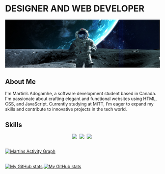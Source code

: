 <!--
**matineno/matineno** is a ✨ _special_ ✨ repository because its `README.md` (this file) appears on your GitHub profile.

Here are some ideas to get you started:

- 🔭 I’m currently working on ...
- 🌱 I’m currently learning ...
- 👯 I’m looking to collaborate on ...
- 🤔 I’m looking for help with ...
- 💬 Ask me about ...
- 📫 How to reach me: ...
- 😄 Pronouns: ...
- ⚡ Fun fact: ...
-->

# DESIGNER AND WEB DEVELOPER

![Profile Image](theme-image.jpg)

## About Me
I'm Martin’s Adogamhe, a software development student based in Canada. I'm passionate about crafting elegant and functional websites using HTML, CSS, and JavaScript. Currently studying at MITT, I'm eager to expand my skills and contribute to innovative projects in the tech world.

## Skills
<!--
[![HTML](https://img.shields.io/badge/HTML-Expert-orange)](https://your-html-skills-url.com)
[![CSS](https://img.shields.io/badge/CSS-Expert-blue)](https://your-css-skills-url.com)
[![JavaScript](https://img.shields.io/badge/JavaScript-Intermediate-yellow)](https://your-js-skills-url.com)
-->
<!--
<p align="center">
  <img src="https://img.shields.io/badge/code-javascript-informational?style=for-the-badge&logo=javascript&logoColor=white&color=5f93ff"/>&nbsp;
  <img src="https://img.shields.io/badge/code-node-informational?style=for-the-badge&logo=javascript&logoColor=white&color=5f93ff")/>&nbsp;
  <img src="https://img.shields.io/badge/code-typescript-informational?style=for-the-badge&logo=typescript&logoColor=white&color=5f93ff")/>&nbsp;
  <img src="https://img.shields.io/badge/code-react-informational?style=for-the-badge&logo=react&logoColor=white&color=5f93ff")/>&nbsp;
  <img src="https://img.shields.io/badge/code-c%23-informational?style=for-the-badge&logo=csharp&logoColor=white&color=5f93ff")/>&nbsp;
  <img src="https://img.shields.io/badge/code-java-informational?style=for-the-badge&logo=coffeescript&logoColor=white&color=5f93ff")/>&nbsp;
  <img src="https://img.shields.io/badge/code-python-informational?style=for-the-badge&logo=python&logoColor=white&color=5f93ff")/>&nbsp;
  <img src="https://img.shields.io/badge/web-html-informational?style=for-the-badge&logo=html5&logoColor=white&color=5f93ff")/>&nbsp;
  <img src="https://img.shields.io/badge/web-css-informational?style=for-the-badge&logo=css3&logoColor=white&color=5f93ff")/>&nbsp;
  <img src="https://img.shields.io/badge/db-mysql-informational?style=for-the-badge&logo=mysql&logoColor=white&color=5f93ff")/>&nbsp;
  <img src="https://img.shields.io/badge/db-firebase-informational?style=for-the-badge&logo=firebase&logoColor=white&color=5f93ff")/>
</p>
-->
<p align="center">
  <img src="https://img.shields.io/badge/web-html-informational?style=for-the-badge&logo=html5&logoColor=white&color=5f93ff")/>&nbsp;
  <img src="https://img.shields.io/badge/web-css-informational?style=for-the-badge&logo=css3&logoColor=white&color=5f93ff")/>&nbsp;
  <img src="https://img.shields.io/badge/code-javascript-informational?style=for-the-badge&logo=javascript&logoColor=white&color=5f93ff"/>&nbsp;
</p>

##

[![Martins Activity Graph](https://github-readme-activity-graph.vercel.app/graph?username=matineno&theme=tokyo-night)](https://github.com/ashutosh00710/github-readme-activity-graph)

##

<a href="https://github.com/matineno">
  <img height="205px" align="center" src="https://github-readme-stats.vercel.app/api?username=matineno&theme=dark&bg_color=14151d&text_color=5f93ff&show_icons=true" alt="My GitHub stats" />
</a>
<a href="https://github.com/matineno">
  <img align="center" src="https://github-readme-stats.vercel.app/api/top-langs/?username=matineno&theme=dark&bg_color=14151d&text_color=5f93ff&hide=Ruby&show_icons=true&langs_count=3" alt="My GitHub stats"/>
</a>



